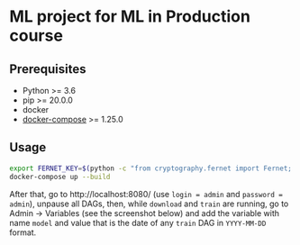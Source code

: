 # ML project for ML in Production course

## Prerequisites

* Python >= 3.6
* pip >= 20.0.0
* docker
* [docker-compose](https://docs.docker.com/compose/install/) >= 1.25.0

## Usage

```bash
export FERNET_KEY=$(python -c "from cryptography.fernet import Fernet; FERNET_KEY = Fernet.generate_key().decode(); print(FERNET_KEY)")
docker-compose up --build
```


After that, go to http://localhost:8080/ (use `login = admin` and `password = admin`), unpause all DAGs, then, while `download` and `train` are running, go to Admin -> Variables (see the screenshot below) and add the variable with name `model` and value that is the date of any `train` DAG in `YYYY-MM-DD` format.
